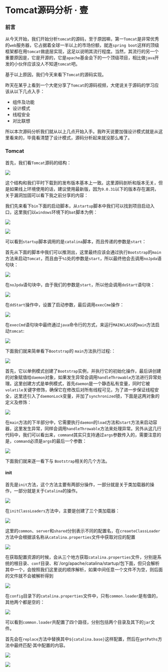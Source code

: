 # Tomcat源码分析 · 壹

### 前言

从今天开始，我们开始分析`tomcat`的源码，至于原因嘛，第一`Tomcat`是非常优秀的`web`服务器，它占据着全球一半以上的市场份额，就连`spring boot`这样的顶级框架都在用`tomcat`做底层实现，这足以说明其流行程度。当然，其流行的另一个重要原因是，它是开源的，它是`apache`基金会下的一个顶级项目，相比做`java`开发的小伙伴应该没人不知道`tomcat`吧。

基于以上原因，我们今天来看下`Tomcat`的源码实现。

昨天在某乎上看到一个大佬分享了`Tomcat`的源码视频，大佬说关于源码的学习应该从以下几点入手：

- 组件及功能
- 设计模式
- 线程安全
- 对比联想

所以本次源码分析我们就从以上几点开始入手。我昨天说要加强设计模式就是从这里看来的，毕竟看清楚了设计模式，源码分析起来就没那么难了。

### Tomcat

首先，我们看`Tomcat`源码的结构：

![](https://gitee.com/sysker/picBed/raw/master/blog/20210926085107.png)

这个结构和我们平时下载到的发布版本基本上一致。这里源码剖析和版本无关，但是如果线上环境使用的话，建议使用最新版，因为`9.0.31`以下的版本存在漏洞，关于漏洞加固可以看下我之前分享的内容：





我们先来看下`bin`下面的启动脚本，从`startup`脚本中我们可以找到项目启动入口，这里我们以`windows`环境下的`bat`脚本为例：

![](https://gitee.com/sysker/picBed/raw/master/images/20210926131145.png)

![](https://gitee.com/sysker/picBed/raw/master/images/20210926132445.png)

可以看到`startup`脚本调用的是`catalina`脚本，而且传递的参数是`start`：

首先从下面的脚本中我们可以推测出，这里最终应该会通过执行`Bootstrap`的`main`方法来启动`Tomcat`，而且由于`%1`处的参数是`start`，所以最终他会去调用`noJpda`语句块：

![](https://gitee.com/sysker/picBed/raw/master/images/20210926134054.png)

在`noJpda`语句块中，由于我们的参数是`start`，所以他会调用`doStart`语句块：

![](https://gitee.com/sysker/picBed/raw/master/images/20210926132544.png)

在`ddStart`操作中，设置了启动参数，最后调用`execCme`操作：

![](https://gitee.com/sysker/picBed/raw/master/images/20210926132628.png)

在`execCmd`语句块中最终通过`java`命令行的方式，来运行`MAINCLASS`的`main`方法启动`tomcat`:

![](https://gitee.com/sysker/picBed/raw/master/images/20210926134658.png)

下面我们就来简单看下`Bootstrap`的 `main`方法执行过程:：

![](https://gitee.com/sysker/picBed/raw/master/blog/20210927082820.png)

首先，它以单例模式创建了`Bootstrap`实例，并执行它的初始化操作，最后讲创建的对象赋值给`daemon`对象，如果发生异常会调用`handleThrowable`方法进行异常处理。这里创建方式是单例模式，首先`daemon`是一个静态私有变量，同时它被`volatile`关键字修饰，确保它在修改后对所有线程可见，为了进一步保证线程安全，这里还引入了`daemonLock`变量，并加了`synchronized`锁，下面是这两对象的定义及修饰：

![](https://gitee.com/sysker/picBed/raw/master/blog/20210927083045.png)

在`main`方法的下半部分中，它需要执行`daemon`的`load`方法和`start`方法来启动容器，这里发生异常，同样会调用`handleThrowable`方法来处理异常。另外从这几行代码中，我们可以看出来，`command`其实只支持通过`args`参数传入的，需要注意的是，`command`必须是`args`的最后一个参数：

![](https://gitee.com/sysker/picBed/raw/master/blog/20210927084215.png)

下面我们就来逐一看下与 `Bootstrap`相关的几个方法。

#### init

首先是`init`方法，这个方法主要有两部分操作，一部分就是关于类加载器的操作，一部分就是关于`Catalina`的操作。

![](https://gitee.com/sysker/picBed/raw/master/blog/20210927085524.png)

在`initClassLoaders`方法中，主要是创建了三个类加载器：

![](https://gitee.com/sysker/picBed/raw/master/images/20210927131123.png)

这里的`common`、`server`和`shared`分别表示不同的配置名，在`creaeteClassLoader`方法中会根据该名称从`catalina.properties`文件中获取对应的配置

![](https://gitee.com/sysker/picBed/raw/master/images/20210927132336.png)

在获取配置资源的时候，会从三个地方获取`catalina.properties`文件，分别是系统的根目录、`conf`目录、和`/org/apache/catalina/startup/包下面，但只会解析其中一个，会按照我们这里说的顺序解析，如果中间任意一个文件不为空，则后面的文件就不会被解析得到

![](https://gitee.com/sysker/picBed/raw/master/images/20210927133320.png)

在`config`目录下的`catalina.properties`文件中，只有`common.loader`是有值的，其他两个都是空的：

![](https://gitee.com/sysker/picBed/raw/master/images/20210927133529.png)

可以看到`common.loader`共配置了四个路径，分别包括两个目录及其下的`jar`文件。

首先会在`replace`方法中替换其中`${catalina.base}`这样配置，然后在`getPaths`方法中最终匹配·其中配置的内容。

![](https://gitee.com/sysker/picBed/raw/master/images/20210927134254.png)

![](https://gitee.com/sysker/picBed/raw/master/images/20210927134332.png)
